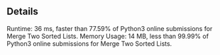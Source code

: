 ## Details

Runtime: 36 ms, faster than 77.59% of Python3 online submissions for Merge Two Sorted Lists.
Memory Usage: 14 MB, less than 99.99% of Python3 online submissions for Merge Two Sorted Lists.